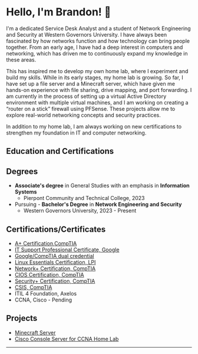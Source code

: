 # Hello, I'm Brandon! 👋


I'm a dedicated Service Desk Analyst and a student of Network Engineering and Security at Western Governors University. I have always been fascinated by how networks function and how technology can bring people together. From an early age, I have had a deep interest in computers and networking, which has driven me to continuously expand my knowledge in these areas.  

This has inspired me to develop my own home lab, where I experiment and build my skills. While in its early stages, my home lab is growing. So far, I have set up a file server and a Minecraft server, which have given me hands-on experience with file sharing, drive mapping, and port forwarding. I am currently in the process of setting up a virtual Active Directory environment with multiple virtual machines, and I am working on creating a “router on a stick” firewall using PFSense. These projects allow me to explore real-world networking concepts and security practices. 

In addition to my home lab, I am always working on new certifications to strengthen my foundation in IT and computer networking. 

 

Education and Certifications 
----------------------------
Degrees
-------
- **Associate's degree** in General Studies with an emphasis in **Information Systems** 
   - Pierpont Community and Technical College, 2023
- Pursuing - **Bachelor's Degree** in **Network Engineering and Security**
   - Western Governors University, 2023 - Present
     
Certifications/Certificates
---------------------------
- [A+ Certification,CompTIA](https://www.credly.com/badges/2b998ce6-1f24-48b4-9483-ce84131d5e70/public_url)
- [IT Support Professional Certificate, Google](https://www.credly.com/badges/a4a39704-7eee-476d-b004-7b7f598e98b0/public_url)
- [Google/CompTIA dual credential](https://www.credly.com/badges/eb33ff00-c1e0-4e53-8616-21443e412b04/public_url)
- [Linux Essentials Certification, LPI](https://cs.lpi.org/caf/Xamman/certification/verify/LPI000628635/2lbmfv9r94)
- [Network+ Certification, CompTIA](https://www.credly.com/badges/2532fddb-a1db-4e69-b97d-81ee1d2a07f8/public_url)
- [CIOS Certification, CompTIA](https://www.credly.com/badges/d96dc0ef-85eb-4c46-b559-de2f1d59d17f/public_url)
- [Security+ Certification, CompTIA](https://www.credly.com/badges/a681f4a2-1ed5-4946-bedb-497c0ac5b2a1/public_url)
- [CSIS, CompTIA](https://www.credly.com/badges/4a3fe585-463a-4215-9b3e-c31e6f308d9b/public_url)
- ITIL 4 Foundation, Axelos
- CCNA, Cisco - Pending
  
Projects
--------
- [Minecraft Server](https://github.com/btdowner/Minecraft-Server)
- [Cisco Console Server for CCNA Home Lab](https://github.com/btdowner/Cisco-Console-Server-for-CCNA-Home-Lab)
----------------
